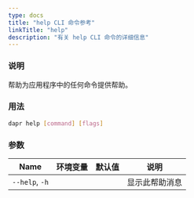```yaml
---
type: docs
title: "help CLI 命令参考"
linkTitle: "help"
description: "有关 help CLI 命令的详细信息"
---
```


### 说明

帮助为应用程序中的任何命令提供帮助。

### 用法

```bash
dapr help [command] [flags]
```

### 参数

| Name           | 环境变量 | 默认值 | 说明      |
| -------------- | ---- | --- | ------- |
| `--help`, `-h` |      |     | 显示此帮助消息 |
